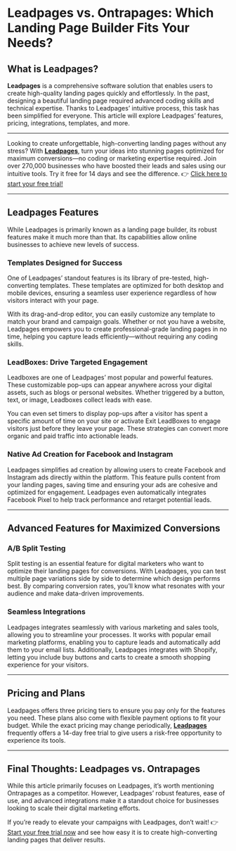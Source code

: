 # Leadpages vs. Ontrapages: Which Landing Page Builder Fits Your Needs?

## What is Leadpages?

**Leadpages** is a comprehensive software solution that enables users to create high-quality landing pages quickly and effortlessly. In the past, designing a beautiful landing page required advanced coding skills and technical expertise. Thanks to Leadpages’ intuitive process, this task has been simplified for everyone. This article will explore Leadpages’ features, pricing, integrations, templates, and more.

---

Looking to create unforgettable, high-converting landing pages without any stress? With **[Leadpages](https://bit.ly/LEadPages)**, turn your ideas into stunning pages optimized for maximum conversions—no coding or marketing expertise required. Join over 270,000 businesses who have boosted their leads and sales using our intuitive tools. Try it free for 14 days and see the difference. 👉 [Click here to start your free trial!](https://bit.ly/LEadPages)

---

## Leadpages Features

While Leadpages is primarily known as a landing page builder, its robust features make it much more than that. Its capabilities allow online businesses to achieve new levels of success.

### Templates Designed for Success

One of Leadpages’ standout features is its library of pre-tested, high-converting templates. These templates are optimized for both desktop and mobile devices, ensuring a seamless user experience regardless of how visitors interact with your page. 

With its drag-and-drop editor, you can easily customize any template to match your brand and campaign goals. Whether or not you have a website, Leadpages empowers you to create professional-grade landing pages in no time, helping you capture leads efficiently—without requiring any coding skills.

### LeadBoxes: Drive Targeted Engagement

Leadboxes are one of Leadpages’ most popular and powerful features. These customizable pop-ups can appear anywhere across your digital assets, such as blogs or personal websites. Whether triggered by a button, text, or image, Leadboxes collect leads with ease.

You can even set timers to display pop-ups after a visitor has spent a specific amount of time on your site or activate Exit LeadBoxes to engage visitors just before they leave your page. These strategies can convert more organic and paid traffic into actionable leads.

### Native Ad Creation for Facebook and Instagram

Leadpages simplifies ad creation by allowing users to create Facebook and Instagram ads directly within the platform. This feature pulls content from your landing pages, saving time and ensuring your ads are cohesive and optimized for engagement. Leadpages even automatically integrates Facebook Pixel to help track performance and retarget potential leads.

---

## Advanced Features for Maximized Conversions

### A/B Split Testing

Split testing is an essential feature for digital marketers who want to optimize their landing pages for conversions. With Leadpages, you can test multiple page variations side by side to determine which design performs best. By comparing conversion rates, you’ll know what resonates with your audience and make data-driven improvements.

### Seamless Integrations

Leadpages integrates seamlessly with various marketing and sales tools, allowing you to streamline your processes. It works with popular email marketing platforms, enabling you to capture leads and automatically add them to your email lists. Additionally, Leadpages integrates with Shopify, letting you include buy buttons and carts to create a smooth shopping experience for your visitors.

---

## Pricing and Plans

Leadpages offers three pricing tiers to ensure you pay only for the features you need. These plans also come with flexible payment options to fit your budget. While the exact pricing may change periodically, **[Leadpages](https://bit.ly/LEadPages)** frequently offers a 14-day free trial to give users a risk-free opportunity to experience its tools.

---

## Final Thoughts: Leadpages vs. Ontrapages

While this article primarily focuses on Leadpages, it’s worth mentioning Ontrapages as a competitor. However, Leadpages’ robust features, ease of use, and advanced integrations make it a standout choice for businesses looking to scale their digital marketing efforts.

If you’re ready to elevate your campaigns with Leadpages, don’t wait! 👉 [Start your free trial now](https://bit.ly/LEadPages) and see how easy it is to create high-converting landing pages that deliver results.
